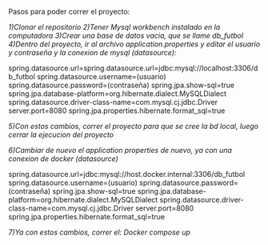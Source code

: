 Pasos para poder correr el proyecto:

*1)Clonar el repositorio*
*2)Tener Mysql workbench instalado en la computadora*
*3)Crear una base de datos vacia, que se llame db_futbol*
*4)Dentro del proyecto, ir al archivo application.properties y editar el usuario y contraseña y la conexion de mysql (datasource):*

spring.datasource.url=spring.datasource.url=jdbc:mysql://localhost:3306/db_futbol
spring.datasource.username=(usuario)
spring.datasource.password=(contraseña)
spring.jpa.show-sql=true
spring.jpa.database-platform=org.hibernate.dialect.MySQLDialect
spring.datasource.driver-class-name=com.mysql.cj.jdbc.Driver
server.port=8080
spring.jpa.properties.hibernate.format_sql=true

*5)Con estos cambios, correr el proyecto para que se cree la bd local, luego cerrar la ejecucion del proyecto*

*6)Cambiar de nuevo el application properties de nuevo, ya con una conexion de docker (datasource)*

spring.datasource.url=jdbc:mysql://host.docker.internal:3306/db_futbol
spring.datasource.username=(usuario)
spring.datasource.password=(contraseña)
spring.jpa.show-sql=true
spring.jpa.database-platform=org.hibernate.dialect.MySQLDialect
spring.datasource.driver-class-name=com.mysql.cj.jdbc.Driver
server.port=8080
spring.jpa.properties.hibernate.format_sql=true

*7)Ya con estos cambios, correr el: Docker compose up*

